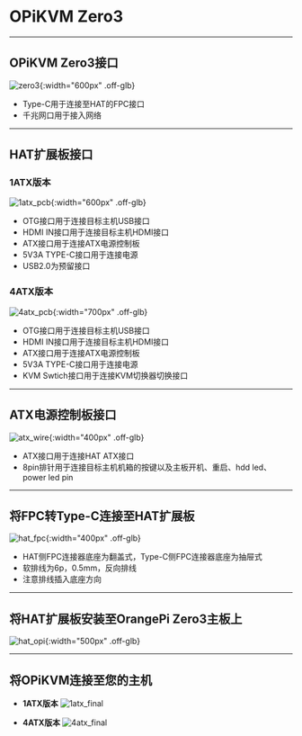 # OPiKVM Zero3

-----

## OPiKVM Zero3接口

![zero3](wire/zero3.png){:width="600px" .off-glb}

- Type-C用于连接至HAT的FPC接口
- 千兆网口用于接入网络

-----

## HAT扩展板接口

### 1ATX版本

![1atx_pcb](wire/1atx_pcb.png){:width="600px" .off-glb}

- OTG接口用于连接目标主机USB接口
- HDMI IN接口用于连接目标主机HDMI接口
- ATX接口用于连接ATX电源控制板
- 5V3A TYPE-C接口用于连接电源
- USB2.0为预留接口

### 4ATX版本

![4atx_pcb](wire/4atx_pcb.png){:width="700px" .off-glb}

- OTG接口用于连接目标主机USB接口
- HDMI IN接口用于连接目标主机HDMI接口
- ATX接口用于连接ATX电源控制板
- 5V3A TYPE-C接口用于连接电源
- KVM Swtich接口用于连接KVM切换器切换接口

-----

## ATX电源控制板接口

![atx_wire](wire/atx_wire.png){:width="400px" .off-glb}

- ATX接口用于连接HAT ATX接口
- 8pin排针用于连接目标主机机箱的按键以及主板开机、重启、hdd led、power led pin

-----

## 将FPC转Type-C连接至HAT扩展板

![hat_fpc](wire/hat_fpc.png){:width="400px" .off-glb}

- HAT侧FPC连接器底座为翻盖式，Type-C侧FPC连接器底座为抽屉式
- 软排线为6p，0.5mm，反向排线
- 注意排线插入底座方向

-----

## 将HAT扩展板安装至OrangePi Zero3主板上

![hat_opi](wire/hat_opi.png){:width="500px" .off-glb}

-----

## 将OPiKVM连接至您的主机

- **1ATX版本**
![1atx_final](wire/1atx_final.jpg)

- **4ATX版本**
![4atx_final](wire/4atx_final.jpg)
